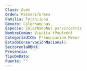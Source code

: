 ```yaml
---
Clase: Aves
Orden: Passeriformes
Familia: Tyraniidae
Género: Colorhamphus
Especie: Colorhamphus parvirostris
NombreComún: Viudita (Peutrén)
CategoríaUICN: Preocupación Menor
EstadoConservaciónNacional: 
SectorenlaRBHH: 
Presencia: 
TipoDeDato: 
Fuente: ""
---
```

